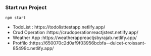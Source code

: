 <h3> Start run Project </h3>

```
npm start
```

<ul>
 <li> TodoList : https://todolisttestapp.netlify.app/
   <li> Crud Operation :https://crudoperationreactjstest.netlify.app/
      <li> Weather App :https://weatherappreactjsbyrajab.netlify.app/
       <li>Protfilo :https://650070c2d0af9f03956bcbfa--dulcet-croissant-85499c.netlify.app/</li>
 </ul>

